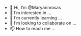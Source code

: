 - 👋 Hi, I’m @Maryannrosas
- 👀 I’m interested in ...
- 🌱 I’m currently learning ...
- 💞️ I’m looking to collaborate on ...
- 📫 How to reach me ...

<!---
Maryannrosas/Maryannrosas is a ✨ special ✨ repository because its `README.md` (this file) appears on your GitHub profile.
You can click the Preview link to take a look at your changes.
--->
